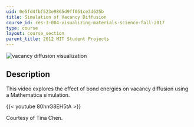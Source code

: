 ```yaml
---
uid: 0e5fd4fbf523e9865d9ff051ce3d625b
title: Simulation of Vacancy Diffusion
course_id: res-3-004-visualizing-materials-science-fall-2017
type: course
layout: course_section
parent_title: 2012 MIT Student Projects
---
```


![vacancy diffusion visualization](https://open-learning-course-data-production.s3.amazonaws.com/res-3-004-visualizing-materials-science-fall-2017/7090dab80cbe3d024a356bdc36fbbe18_MITRES_3_004F17_7_chen.jpg)

Description
-----------

This video explores the effect of bond energies on vacancy diffusion using a Mathematica simulation.

{{< youtube 80hnG8EH5tA >}}

Courtesy of Tina Chen.